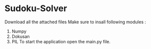 # Sudoku-Solver
Download all the attached files 
Make sure to insall following modules :
1) Numpy
2) Dokusan
3) PIL
To start the application open the main.py file.
